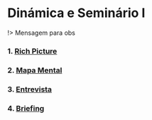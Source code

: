 # Dinámica e Seminário I

!> Mensagem para obs

### 1.  [Rich Picture](docs/DS/dinamica-e-seminario-1/RichPicture.md)
### 2.  [Mapa Mental](docs/DS/dinamica-e-seminario-1/MapaMental.md)
### 3.  [Entrevista](docs/DS/dinamica-e-seminario-1/Entrevista.md)
### 4.  [Briefing](docs/DS/dinamica-e-seminario-1/Briefing.md)